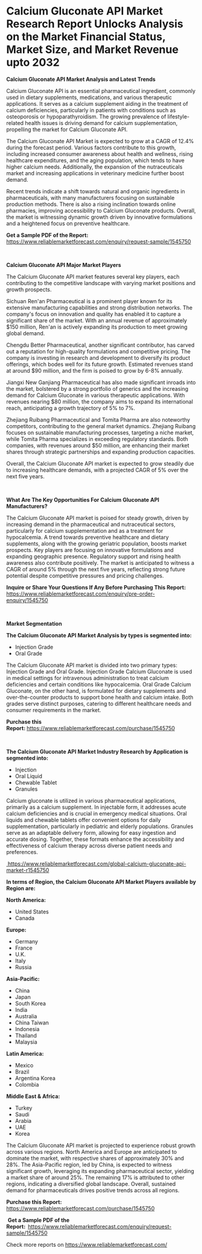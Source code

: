 <p><h1>Calcium Gluconate API Market Research Report Unlocks Analysis on the Market Financial Status, Market Size, and Market Revenue upto 2032</h1></p><p><strong>Calcium Gluconate API Market Analysis and Latest Trends</strong></p>
<p><p>Calcium Gluconate API is an essential pharmaceutical ingredient, commonly used in dietary supplements, medications, and various therapeutic applications. It serves as a calcium supplement aiding in the treatment of calcium deficiencies, particularly in patients with conditions such as osteoporosis or hypoparathyroidism. The growing prevalence of lifestyle-related health issues is driving demand for calcium supplementation, propelling the market for Calcium Gluconate API.</p><p>The Calcium Gluconate API Market is expected to grow at a CAGR of 12.4% during the forecast period. Various factors contribute to this growth, including increased consumer awareness about health and wellness, rising healthcare expenditures, and the aging population, which tends to have higher calcium needs. Additionally, the expansion of the nutraceuticals market and increasing applications in veterinary medicine further boost demand.</p><p>Recent trends indicate a shift towards natural and organic ingredients in pharmaceuticals, with many manufacturers focusing on sustainable production methods. There is also a rising inclination towards online pharmacies, improving accessibility to Calcium Gluconate products. Overall, the market is witnessing dynamic growth driven by innovative formulations and a heightened focus on preventive healthcare.</p></p>
<p><strong>Get a Sample PDF of the Report:&nbsp;</strong> <a href="https://www.reliablemarketforecast.com/enquiry/request-sample/1545750?utm_campaign=3103&utm_medium=2&utm_source=Github&utm_content=ia&utm_term=02042025&utm_id=calcium-gluconate-api">https://www.reliablemarketforecast.com/enquiry/request-sample/1545750</a></p>
<p>&nbsp;</p>
<p><strong>Calcium Gluconate API Major Market Players</strong></p>
<p><p>The Calcium Gluconate API market features several key players, each contributing to the competitive landscape with varying market positions and growth prospects. </p><p>Sichuan Ren'an Pharmaceutical is a prominent player known for its extensive manufacturing capabilities and strong distribution networks. The company's focus on innovation and quality has enabled it to capture a significant share of the market. With an annual revenue of approximately $150 million, Ren'an is actively expanding its production to meet growing global demand.</p><p>Chengdu Better Pharmaceutical, another significant contributor, has carved out a reputation for high-quality formulations and competitive pricing. The company is investing in research and development to diversify its product offerings, which bodes well for its future growth. Estimated revenues stand at around $90 million, and the firm is poised to grow by 6-8% annually.</p><p>Jiangxi New Ganjiang Pharmaceutical has also made significant inroads into the market, bolstered by a strong portfolio of generics and the increasing demand for Calcium Gluconate in various therapeutic applications. With revenues nearing $80 million, the company aims to expand its international reach, anticipating a growth trajectory of 5% to 7%.</p><p>Zhejiang Ruibang Pharmaceutical and Tomita Pharma are also noteworthy competitors, contributing to the general market dynamics. Zhejiang Ruibang focuses on sustainable manufacturing processes, targeting a niche market, while Tomita Pharma specializes in exceeding regulatory standards. Both companies, with revenues around $50 million, are enhancing their market shares through strategic partnerships and expanding production capacities.</p><p>Overall, the Calcium Gluconate API market is expected to grow steadily due to increasing healthcare demands, with a projected CAGR of 5% over the next five years.</p></p>
<p>&nbsp;</p>
<p><strong>What Are The Key Opportunities For Calcium Gluconate API Manufacturers?</strong></p>
<p><p>The Calcium Gluconate API market is poised for steady growth, driven by increasing demand in the pharmaceutical and nutraceutical sectors, particularly for calcium supplementation and as a treatment for hypocalcemia. A trend towards preventive healthcare and dietary supplements, along with the growing geriatric population, boosts market prospects. Key players are focusing on innovative formulations and expanding geographic presence. Regulatory support and rising health awareness also contribute positively. The market is anticipated to witness a CAGR of around 5% through the next five years, reflecting strong future potential despite competitive pressures and pricing challenges.</p></p>
<p><strong>Inquire or Share Your Questions If Any Before Purchasing This Report:</strong> <a href="https://www.reliablemarketforecast.com/enquiry/pre-order-enquiry/1545750?utm_campaign=3103&utm_medium=2&utm_source=Github&utm_content=ia&utm_term=02042025&utm_id=calcium-gluconate-api">https://www.reliablemarketforecast.com/enquiry/pre-order-enquiry/1545750</a></p>
<p>&nbsp;</p>
<p><strong>Market Segmentation</strong></p>
<p><strong>The Calcium Gluconate API Market Analysis by types is segmented into:</strong></p>
<p><ul><li>Injection Grade</li><li>Oral Grade</li></ul></p>
<p><p>The Calcium Gluconate API market is divided into two primary types: Injection Grade and Oral Grade. Injection Grade Calcium Gluconate is used in medical settings for intravenous administration to treat calcium deficiencies and certain conditions like hypocalcemia. Oral Grade Calcium Gluconate, on the other hand, is formulated for dietary supplements and over-the-counter products to support bone health and calcium intake. Both grades serve distinct purposes, catering to different healthcare needs and consumer requirements in the market.</p></p>
<p><strong>Purchase this Report:&nbsp;</strong><a href="https://www.reliablemarketforecast.com/purchase/1545750?utm_campaign=3103&utm_medium=2&utm_source=Github&utm_content=ia&utm_term=02042025&utm_id=calcium-gluconate-api">https://www.reliablemarketforecast.com/purchase/1545750</a></p>
<p>&nbsp;</p>
<p><strong>The Calcium Gluconate API Market Industry Research by Application is segmented into:</strong></p>
<p><ul><li>Injection</li><li>Oral Liquid</li><li>Chewable Tablet</li><li>Granules</li></ul></p>
<p><p>Calcium gluconate is utilized in various pharmaceutical applications, primarily as a calcium supplement. In injectable form, it addresses acute calcium deficiencies and is crucial in emergency medical situations. Oral liquids and chewable tablets offer convenient options for daily supplementation, particularly in pediatric and elderly populations. Granules serve as an adaptable delivery form, allowing for easy ingestion and accurate dosing. Together, these formats enhance the accessibility and effectiveness of calcium therapy across diverse patient needs and preferences.</p></p>
<p><a href="https://www.reliablemarketforecast.com/global-calcium-gluconate-api-market-r1545750?utm_campaign=3103&utm_medium=2&utm_source=Github&utm_content=ia&utm_term=02042025&utm_id=calcium-gluconate-api">&nbsp;https://www.reliablemarketforecast.com/global-calcium-gluconate-api-market-r1545750</a></p>
<p><strong>In terms of Region, the Calcium Gluconate API Market Players available by Region are:</strong></p>
<p>
    <p> <strong> North America: </strong>
        <ul>
            <li>United States</li>
            <li>Canada</li>
        </ul>
        </p> 
    <p> <strong> Europe: </strong>
        <ul>
            <li>Germany</li>
            <li>France</li>
            <li>U.K.</li>
            <li>Italy</li>
            <li>Russia</li>
        </ul>
        </p> 
    <p> <strong> Asia-Pacific: </strong>
        <ul>
            <li>China</li>
            <li>Japan</li>
            <li>South Korea</li>
            <li>India</li>
            <li>Australia</li>
            <li>China Taiwan</li>
            <li>Indonesia</li>
            <li>Thailand</li>
            <li>Malaysia</li>
        </ul>
        </p> 
    <p> <strong> Latin America: </strong>
        <ul>
            <li>Mexico</li>
            <li>Brazil</li>
            <li>Argentina Korea</li>
            <li>Colombia</li>
        </ul>
        </p> 
    <p> <strong> Middle East & Africa: </strong>
        <ul>
            <li>Turkey</li>
            <li>Saudi</li>
            <li>Arabia</li>
            <li>UAE</li>
            <li>Korea</li>
        </ul>
    </p>
    </p>
<p><p>The Calcium Gluconate API market is projected to experience robust growth across various regions. North America and Europe are anticipated to dominate the market, with respective shares of approximately 30% and 28%. The Asia-Pacific region, led by China, is expected to witness significant growth, leveraging its expanding pharmaceutical sector, yielding a market share of around 25%. The remaining 17% is attributed to other regions, indicating a diversified global landscape. Overall, sustained demand for pharmaceuticals drives positive trends across all regions.</p></p>
<p><strong>Purchase this Report: </strong><a href="https://www.reliablemarketforecast.com/purchase/1545750?utm_campaign=3103&utm_medium=2&utm_source=Github&utm_content=ia&utm_term=02042025&utm_id=calcium-gluconate-api">https://www.reliablemarketforecast.com/purchase/1545750</a></p>
<p>&nbsp;<strong>Get a Sample PDF of the Report:&nbsp;&nbsp;</strong><a href="https://www.reliablemarketforecast.com/enquiry/request-sample/1545750?utm_campaign=3103&utm_medium=2&utm_source=Github&utm_content=ia&utm_term=02042025&utm_id=calcium-gluconate-api">https://www.reliablemarketforecast.com/enquiry/request-sample/1545750</a></p>
<p><strong></strong></p>
<p>Check more reports on <a href="https://www.reliablemarketforecast.com/?utm_campaign=3103&utm_medium=2&utm_source=Github&utm_content=ia&utm_term=02042025&utm_id=calcium-gluconate-api">https://www.reliablemarketforecast.com/</a></p>